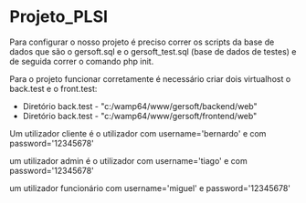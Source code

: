 # Projeto_PLSI
<p>Para configurar o nosso projeto é preciso correr os scripts
da base de dados que são o gersoft.sql e o gersoft_test.sql
(base de dados de testes) e de seguida correr o comando php init.</p>

<p>Para o projeto funcionar corretamente é necessário criar dois virtualhost o back.test e o front.test:

* Diretório back.test - "c:/wamp64/www/gersoft/backend/web"
* Diretório back.test - "c:/wamp64/www/gersoft/frontend/web"</p>

<p>Um utilizador cliente é o utilizador
com username='bernardo' e com password='12345678'</p>

<p>um utilizador admin é o utilizador com username='tiago'
e com password='12345678'</p>

<p>um utilizador funcionário com username='miguel' e password='12345678'</p>
